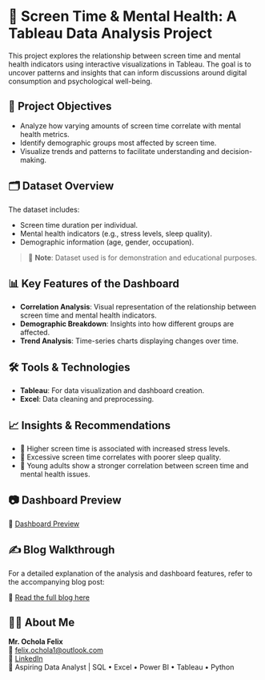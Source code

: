 # 🧠 Screen Time & Mental Health: A Tableau Data Analysis Project

This project explores the relationship between screen time and mental health indicators using interactive visualizations in Tableau. The goal is to uncover patterns and insights that can inform discussions around digital consumption and psychological well-being.

## 🎯 Project Objectives

- Analyze how varying amounts of screen time correlate with mental health metrics.
- Identify demographic groups most affected by screen time.
- Visualize trends and patterns to facilitate understanding and decision-making.

## 🗂️ Dataset Overview

The dataset includes:
- Screen time duration per individual.
- Mental health indicators (e.g., stress levels, sleep quality).
- Demographic information (age, gender, occupation).

> 📌 **Note**: Dataset used is for demonstration and educational purposes.

## 📊 Key Features of the Dashboard

- **Correlation Analysis**: Visual representation of the relationship between screen time and mental health indicators.
- **Demographic Breakdown**: Insights into how different groups are affected.
- **Trend Analysis**: Time-series charts displaying changes over time.

## 🛠️ Tools & Technologies

- **Tableau**: For data visualization and dashboard creation.
- **Excel**: Data cleaning and preprocessing.

## 📈 Insights & Recommendations

- 📱 Higher screen time is associated with increased stress levels.
- 🛌 Excessive screen time correlates with poorer sleep quality.
- 👥 Young adults show a stronger correlation between screen time and mental health issues.

## 📷 Dashboard Preview

🔗 [Dashboard Preview](https://public.tableau.com/views/Book1_17488493511640/Dashboard1?:language=en-US&publish=yes&:sid=&:redirect=auth&:display_count=n&:origin=viz_share_link)

## ✍️ Blog Walkthrough

For a detailed explanation of the analysis and dashboard features, refer to the accompanying blog post:

🔗 [Read the full blog here](https://felixochola.wixsite.com/ochola-felix/post/how-screen-time-affects-mental-health-a-data-analysis-tableau-project)


## 🧑‍💼 About Me

**Mr. Ochola Felix**  
📧 felix.ochola1@outlook.com  
🔗 [LinkedIn](https://www.linkedin.com/in/ochola-felix)  
🎯 Aspiring Data Analyst | SQL • Excel • Power BI • Tableau • Python  
